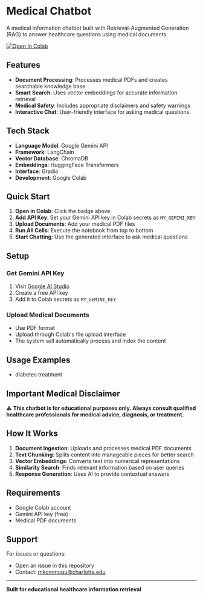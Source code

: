 # Medical Chatbot

A medical information chatbot built with Retrieval-Augmented Generation (RAG) to answer healthcare questions using medical documents.

[![Open In Colab](https://colab.research.google.com/assets/colab-badge.svg)](https://colab.research.google.com/github/marthagracek/medibot_colab/blob/main/medibot_prototype%20(1).ipynb)

## Features

- **Document Processing**: Processes medical PDFs and creates searchable knowledge base
- **Smart Search**: Uses vector embeddings for accurate information retrieval
- **Medical Safety**: Includes appropriate disclaimers and safety warnings
- **Interactive Chat**: User-friendly interface for asking medical questions

## Tech Stack

- **Language Model**: Google Gemini API
- **Framework**: LangChain
- **Vector Database**: ChromaDB
- **Embeddings**: HuggingFace Transformers
- **Interface**: Gradio
- **Development**: Google Colab

## Quick Start

1. **Open in Colab**: Click the badge above
2. **Add API Key**: Set your Gemini API key in Colab secrets as `MY_GEMINI_KEY`
3. **Upload Documents**: Add your medical PDF files
4. **Run All Cells**: Execute the notebook from top to bottom
5. **Start Chatting**: Use the generated interface to ask medical questions

## Setup

### Get Gemini API Key
1. Visit [Google AI Studio](https://makersuite.google.com/app/apikey)
2. Create a free API key
3. Add it to Colab secrets as `MY_GEMINI_KEY`

### Upload Medical Documents
- Use PDF format
- Upload through Colab's file upload interface
- The system will automatically process and index the content

## Usage Examples
- diabetes treatment

## Important Medical Disclaimer

⚠️ **This chatbot is for educational purposes only. Always consult qualified healthcare professionals for medical advice, diagnosis, or treatment.**

## How It Works

1. **Document Ingestion**: Uploads and processes medical PDF documents
2. **Text Chunking**: Splits content into manageable pieces for better search
3. **Vector Embeddings**: Converts text into numerical representations
4. **Similarity Search**: Finds relevant information based on user queries
5. **Response Generation**: Uses AI to provide contextual answers

## Requirements

- Google Colab account
- Gemini API key (free)
- Medical PDF documents

## Support

For issues or questions:
- Open an issue in this repository
- Contact: mkommugu@charlotte.edu

---

**Built for educational healthcare information retrieval**

